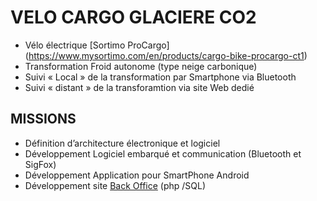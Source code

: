 # VELO CARGO GLACIERE CO2










- Vélo électrique [Sortimo ProCargo] (https://www.mysortimo.com/en/products/cargo-bike-procargo-ct1) 
- Transformation Froid autonome (type neige carbonique)
- Suivi « Local » de la transformation par Smartphone via Bluetooth
- Suivi « distant » de la transforamtion via site Web dedié

## MISSIONS
- Définition d’architecture électronique et logiciel
- Développement Logiciel embarqué et communication (Bluetooth et SigFox) 
- Développement Application pour SmartPhone Android
- Développement site [Back Office](http://ginnov.gruau.free.fr/ "Plateforme")  (php /SQL)
